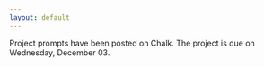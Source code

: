 ```yaml
---
layout: default
---
```


Project prompts have been posted on Chalk. The project is due on Wednesday, December 03.
